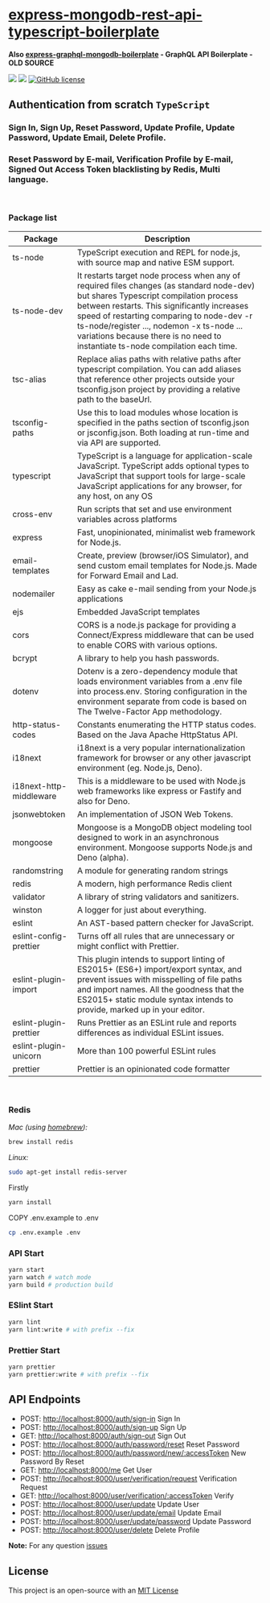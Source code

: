 # [express-mongodb-rest-api-typescript-boilerplate](https://github.com/watscho/express-mongodb-rest-api-boilerplate)

**Also [express-graphql-mongodb-boilerplate](https://github.com/watscho/express-graphql-mongodb-boilerplate) - GraphQL API Boilerplate - OLD SOURCE**

[![](https://img.shields.io/badge/author-@watscho-blue.svg)](https://www.linkedin.com/in/watscho)
[![](https://api.codacy.com/project/badge/Grade/f4ea86b0cf474e928d34f3723aed349e)](https://app.codacy.com/gh/watscho/express-mongodb-rest-api-boilerplate)
[![GitHub license](https://img.shields.io/github/license/watscho/express-mongodb-rest-api-boilerplate)](https://github.com/watscho/express-mongodb-rest-api-boilerplate/blob/master/LICENSE)

## Authentication from scratch `TypeScript`

### Sign In, Sign Up, Reset Password, Update Profile, Update Password, Update Email, Delete Profile.
### Reset Password by E-mail, Verification Profile by E-mail, Signed Out Access Token blacklisting by Redis, Multi language.
<br>

### Package list

| Package                    | Description                                                                                                                                                                                                             |
| -------------------------- | ----------------------------------------------------------------------------------------------------------------------------------------------------------------------------------------------------------------------- |
| ts-node                 | TypeScript execution and REPL for node.js, with source map and native ESM support.  |
| ts-node-dev             | It restarts target node process when any of required files changes (as standard node-dev) but shares Typescript compilation process between restarts. This significantly increases speed of restarting comparing to node-dev -r ts-node/register ..., nodemon -x ts-node ... variations because there is no need to instantiate ts-node compilation each time. |
| tsc-alias               | Replace alias paths with relative paths after typescript compilation. You can add aliases that reference other projects outside your tsconfig.json project by providing a relative path to the baseUrl. |
| tsconfig-paths          | Use this to load modules whose location is specified in the paths section of tsconfig.json or jsconfig.json. Both loading at run-time and via API are supported. |
| typescript              | TypeScript is a language for application-scale JavaScript. TypeScript adds optional types to JavaScript that support tools for large-scale JavaScript applications for any browser, for any host, on any OS |
| cross-env               | Run scripts that set and use environment variables across platforms |
| express                 | Fast, unopinionated, minimalist web framework for Node.js. |
| email-templates         | Create, preview (browser/iOS Simulator), and send custom email templates for Node.js. Made for Forward Email and Lad. |
| nodemailer              | Easy as cake e-mail sending from your Node.js applications |
| ejs                     | Embedded JavaScript templates |
| cors                    | CORS is a node.js package for providing a Connect/Express middleware that can be used to enable CORS with various options. |
| bcrypt                  | A library to help you hash passwords. |
| dotenv                  | Dotenv is a zero-dependency module that loads environment variables from a .env file into process.env. Storing configuration in the environment separate from code is based on The Twelve-Factor App methodology. |
| http-status-codes       | Constants enumerating the HTTP status codes. Based on the Java Apache HttpStatus API. |
| i18next                 | i18next is a very popular internationalization framework for browser or any other javascript environment (eg. Node.js, Deno). |
| i18next-http-middleware | This is a middleware to be used with Node.js web frameworks like express or Fastify and also for Deno. |
| jsonwebtoken            | An implementation of JSON Web Tokens. |
| mongoose                | Mongoose is a MongoDB object modeling tool designed to work in an asynchronous environment. Mongoose supports Node.js and Deno (alpha). |
| randomstring            | A module for generating random strings |
| redis                   | A modern, high performance Redis client |
| validator               | A library of string validators and sanitizers. |
| winston                 | A logger for just about everything. |
| eslint                  | An AST-based pattern checker for JavaScript. |
| eslint-config-prettier  | Turns off all rules that are unnecessary or might conflict with Prettier. |
| eslint-plugin-import    | This plugin intends to support linting of ES2015+ (ES6+) import/export syntax, and prevent issues with misspelling of file paths and import names. All the goodness that the ES2015+ static module syntax intends to provide, marked up in your editor. |
| eslint-plugin-prettier  | Runs Prettier as an ESLint rule and reports differences as individual ESLint issues. |
| eslint-plugin-unicorn   | More than 100 powerful ESLint rules |
| prettier                | Prettier is an opinionated code formatter |

<br>

### Redis

_Mac (using [homebrew](http://brew.sh/)):_

```bash
brew install redis
```

_Linux:_

```bash
sudo apt-get install redis-server
```

Firstly
```bash
yarn install
```

COPY .env.example to .env

```bash
cp .env.example .env
```

### API Start

```bash
yarn start
yarn watch # watch mode
yarn build # production build
```

### ESlint Start

```bash
yarn lint
yarn lint:write # with prefix --fix
```

### Prettier Start

```bash
yarn prettier
yarn prettier:write # with prefix --fix
```
## API Endpoints

- POST: <http://localhost:8000/auth/sign-in> Sign In
- POST: <http://localhost:8000/auth/sign-up> Sign Up
- GET:  <http://localhost:8000/auth/sign-out> Sign Out
- POST: <http://localhost:8000/auth/password/reset> Reset Password
- POST: <http://localhost:8000/auth/password/new/:accessToken> New Password By Reset
- GET:  <http://localhost:8000/me> Get User
- POST: <http://localhost:8000/user/verification/request> Verification Request
- GET:  <http://localhost:8000/user/verification/:accessToken> Verify
- POST: <http://localhost:8000/user/update> Update User
- POST: <http://localhost:8000/user/update/email> Update Email
- POST: <http://localhost:8000/user/update/password> Update Password
- POST: <http://localhost:8000/user/delete> Delete Profile

**Note:** For any question [issues](https://github.com/watscho/express-mongodb-rest-api-boilerplate/issues)

## License

This project is an open-source with an [MIT License](https://github.com/watscho/express-mongodb-rest-api-boilerplate/blob/master/LICENSE)
